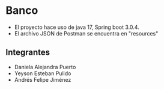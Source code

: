 # Banco 
* El proyecto hace uso de java 17, Spring boot 3.0.4. 
* El archivo JSON de Postman se encuentra en "resources"
## Integrantes
* Daniela Alejandra Puerto
* Yeyson Esteban Pulido
* Andrés Felipe Jiménez 

